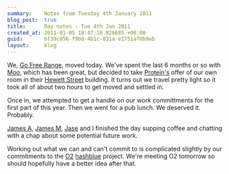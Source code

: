 ```yaml
---
summary:    Notes from Tuesday 4th January 2011
blog_post:  true
title:      Day notes - Tue 4th Jan 2011
created_at: 2011-01-05 18:47:10.826685 +00:00
guid:       bf39c856-f9bd-4b1c-831a-e1751af0b9ab
layout:     blog
---
```

We, [Go Free Range](http://gofreerange.com), moved today.  We've spent the last 6 months or so with [Moo](http://uk.moo.com/), which has been great, but decided to take [Protein's](http://prote.in/) offer of our own room in their [Hewett Street](http://gofreerange.com/#contact) building.  It turns out we travel pretty light so it took all of about two hours to get moved and settled in.

Once in, we attempted to get a handle on our work committments for the first part of this year.  Then we went for a pub lunch.  We deserved it.  Probably.

[James A](http://interblah.net/), [James M](http://jamesmead.org/), [Jase](http://jasoncale.com/) and I finished the day supping coffee and chatting with a chap about some potential future work.

Working out what we can and can't commit to is complicated slightly by our commitments to the [O2](http://www.o2.co.uk/) [hashblue](https://hashblue.com/) project.  We're meeting O2 tomorrow so should hopefully have a better idea after that.
